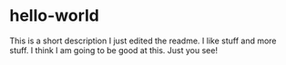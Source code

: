 # hello-world
This is a short description
I just edited the readme.
I like stuff and more stuff.  I think I am going to be good at this.  Just you see!
